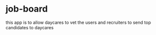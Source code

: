 # job-board
this app is to allow daycares to vet the users and recruiters to send top candidates to daycares
